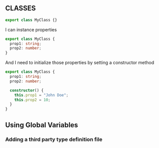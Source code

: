 ## CLASSES

```ts
export class MyClass {}
```

I can instance properties

```ts
export class MyClass {
  prop1: string;
  prop2: number;
}
```

And I need to initialize those properties by setting a constructor method

```ts
export class MyClass {
  prop1: string;
  prop2: number;

  constructor() {
    this.prop1 = "John Doe";
    this.prop2 = 10;
  }
}
```

## Using Global Variables

### Adding a third party type definition file
